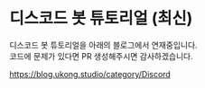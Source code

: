 # 디스코드 봇 튜토리얼 (최신)
디스코드 봇 튜토리얼을 아래의 블로그에서 연재중입니다.<br>
코드에 문제가 있다면 PR 생성해주시면 감사하겠습니다.


https://blog.ukong.studio/category/Discord